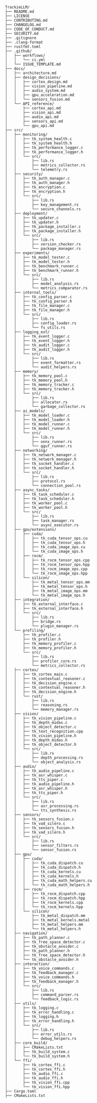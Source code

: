 			TrackieLLM/
			├── README.md
			├── LICENSE
			├── CONTRIBUTING.md
			├── CHANGELOG.md
			├── CODE_OF_CONDUCT.md
			├── SECURITY.md
			├── .gitignore
			├── .clang-format
			├── rustfmt.toml
			├── .github/
			│   ├── workflows/
			│   │   └── ci.yml
			│   └── ISSUE_TEMPLATE.md
			├── docs/
			│   ├── architecture.md
			│   ├── design_decisions/
			│   │   ├── cortex_design.md
			│   │   ├── vision_pipeline.md
			│   │   ├── audio_system.md
			│   │   ├── gpu_acceleration.md
			│   │   └── sensors_fusion.md
			│   └── API_reference/
			│       ├── cortex_api.md
			│       ├── vision_api.md
			│       ├── audio_api.md
			│       ├── sensors_api.md
			│       └── gpu_api.md
			├── src/
			│   ├── monitoring/
			│   │   ├── tk_system_health.c
			│   │   ├── tk_system_health.h
			│   │   ├── tk_performance_logger.c
			│   │   ├── tk_performance_logger.h
			│   │   └── src/
			│   │       ├── lib.rs
			│   │       ├── metrics_collector.rs
			│   │       └── telemetry.rs
			│   ├── security/
			│   │   ├── tk_auth_manager.c
			│   │   ├── tk_auth_manager.h
			│   │   ├── tk_encryption.c
			│   │   ├── tk_encryption.h
			│   │   └── src/
			│   │       ├── lib.rs
			│   │       ├── key_management.rs
			│   │       └── secure_channels.rs
			│   ├── deployment/
			│   │   ├── tk_updater.c
			│   │   ├── tk_updater.h
			│   │   ├── tk_package_installer.c
			│   │   ├── tk_package_installer.h
			│   │   └── src/
			│   │       ├── lib.rs
			│   │       ├── version_checker.rs
			│   │       └── package_manager.rs
			│   ├── experiments/
			│   │   ├── tk_model_tester.c
			│   │   ├── tk_model_tester.h
			│   │   ├── tk_benchmark_runner.c
			│   │   ├── tk_benchmark_runner.h
			│   │   └── src/
			│   │       ├── lib.rs
			│   │       ├── model_analysis.rs
			│   │       └── metrics_comparator.rs
			│   ├── internal_tools/
			│   │   ├── tk_config_parser.c
			│   │   ├── tk_config_parser.h
			│   │   ├── tk_file_manager.c
			│   │   ├── tk_file_manager.h
			│   │   └── src/
			│   │       ├── lib.rs
			│   │       ├── config_loader.rs
			│   │       └── fs_utils.rs
			│   ├── logging_ext/
			│   │   ├── tk_event_logger.c
			│   │   ├── tk_event_logger.h
			│   │   ├── tk_audit_logger.c
			│   │   ├── tk_audit_logger.h
			│   │   └── src/
			│   │       ├── lib.rs
			│   │       ├── event_formatter.rs
			│   │       └── audit_helpers.rs
			│   ├── memory/
			│   │   ├── tk_memory_pool.c
			│   │   ├── tk_memory_pool.h
			│   │   ├── tk_memory_tracker.c
			│   │   ├── tk_memory_tracker.h
			│   │   └── src/
			│   │       ├── lib.rs
			│   │       ├── allocator.rs
			│   │       └── garbage_collector.rs
			│   ├── ai_models/
			│   │   ├── tk_model_loader.c
			│   │   ├── tk_model_loader.h
			│   │   ├── tk_model_runner.c
			│   │   ├── tk_model_runner.h
			│   │   └── src/
			│   │       ├── lib.rs
			│   │       ├── onnx_runner.rs
			│   │       └── gguf_runner.rs
			│   ├── networking/
			│   │   ├── tk_network_manager.c
			│   │   ├── tk_network_manager.h
			│   │   ├── tk_socket_handler.c
			│   │   ├── tk_socket_handler.h
			│   │   └── src/
			│   │       ├── lib.rs
			│   │       ├── protocol.rs
			│   │       └── connection_pool.rs
			│   ├── async_tasks/
			│   │   ├── tk_task_scheduler.c
			│   │   ├── tk_task_scheduler.h
			│   │   ├── tk_worker_pool.c
			│   │   ├── tk_worker_pool.h
			│   │   └── src/
			│   │       ├── lib.rs
			│   │       ├── task_manager.rs
			│   │       └── async_executor.rs
			│   ├── gpu/extensions/
			│   │   ├── cuda/
			│   │   │   ├── tk_cuda_tensor_ops.cu
			│   │   │   ├── tk_cuda_tensor_ops.h
			│   │   │   ├── tk_cuda_image_ops.cu
			│   │   │   └── tk_cuda_image_ops.h
			│   │   ├── rocm/
			│   │   │   ├── tk_rocm_tensor_ops.cpp
			│   │   │   ├── tk_rocm_tensor_ops.hpp
			│   │   │   ├── tk_rocm_image_ops.cpp
			│   │   │   └── tk_rocm_image_ops.hpp
			│   │   └── silicon/
			│   │       ├── tk_metal_tensor_ops.mm
			│   │       ├── tk_metal_tensor_ops.h
			│   │       ├── tk_metal_image_ops.mm
			│   │       └── tk_metal_image_ops.h
			│   ├── integration/
			│   │   ├── tk_external_interface.c
			│   │   ├── tk_external_interface.h
			│   │   └── src/
			│   │       ├── lib.rs
			│   │       ├── bridge.rs
			│   │       └── plugin_manager.rs
			│   └── profiling/
			│       ├── tk_profiler.c
			│       ├── tk_profiler.h
			│       ├── tk_memory_profiler.c
			│       ├── tk_memory_profiler.h
			│       └── src/
			│           ├── lib.rs
			│           ├── profiler_core.rs
			│           └── metrics_collector.rs
			│   ├── cortex/
			│   │   ├── tk_cortex_main.c
			│   │   ├── tk_contextual_reasoner.c
			│   │   ├── tk_decision_engine.c
			│   │   ├── tk_contextual_reasoner.h
			│   │   ├── tk_decision_engine.h
			│   │   └── rust/
			│   │       ├── lib.rs
			│   │       ├── reasoning.rs
			│   │       └── memory_manager.rs
			│   ├── vision/
			│   │   ├── tk_vision_pipeline.c
			│   │   ├── tk_depth_midas.c
			│   │   ├── tk_object_detector.c
			│   │   ├── tk_text_recognition.cpp
			│   │   ├── tk_vision_pipeline.h
			│   │   ├── tk_depth_midas.h
			│   │   ├── tk_object_detector.h
			│   │   └── src/
			│   │       ├── lib.rs
			│   │       ├── depth_processing.rs
			│   │       └── object_analysis.rs
			│   ├── audio/
			│   │   ├── tk_audio_pipeline.c
			│   │   ├── tk_asr_whisper.c
			│   │   ├── tk_tts_piper.c
			│   │   ├── tk_audio_pipeline.h
			│   │   ├── tk_asr_whisper.h
			│   │   ├── tk_tts_piper.h
			│   │   └── src/
			│   │       ├── lib.rs
			│   │       ├── asr_processing.rs
			│   │       └── tts_synthesis.rs
			│   ├── sensors/
			│   │   ├── tk_sensors_fusion.c
			│   │   ├── tk_vad_silero.c
			│   │   ├── tk_sensors_fusion.h
			│   │   ├── tk_vad_silero.h
			│   │   └── src/
			│   │       ├── lib.rs
			│   │       ├── sensor_filters.rs
			│   │       └── sensor_fusion.rs
			│   ├── gpu/
			│   │   ├── cuda/
			│   │   │   ├── tk_cuda_dispatch.cu
			│   │   │   ├── tk_cuda_dispatch.h
			│   │   │   ├── tk_cuda_kernels.cu
			│   │   │   ├── tk_cuda_kernels.h
			│   │   │   ├── tk_cuda_math_helpers.cu
			│   │   │   └── tk_cuda_math_helpers.h
			│   │   ├── rocm/
			│   │   │   ├── tk_rocm_dispatch.cpp
			│   │   │   ├── tk_rocm_dispatch.hpp
			│   │   │   ├── tk_rocm_kernels.cpp
			│   │   │   └── tk_rocm_kernels.hpp
			│   │   └── silicon/
			│   │       ├── tk_metal_dispatch.mm
			│   │       ├── tk_metal_kernels.metal
			│   │       ├── tk_metal_helpers.mm
			│   │       └── tk_metal_helpers.h
			│   ├── navigation/
			│   │   ├── tk_path_planner.c
			│   │   ├── tk_free_space_detector.c
			│   │   ├── tk_obstacle_avoider.c
			│   │   ├── tk_path_planner.h
			│   │   ├── tk_free_space_detector.h
			│   │   └── tk_obstacle_avoider.h
			│   ├── interaction/
			│   │   ├── tk_voice_commands.c
			│   │   ├── tk_feedback_manager.c
			│   │   ├── tk_voice_commands.h
			│   │   ├── tk_feedback_manager.h
			│   │   └── src/
			│   │       ├── lib.rs
			│   │       ├── command_parser.rs
			│   │       └── feedback_logic.rs
			│   ├── utils/
			│   │   ├── tk_logging.c
			│   │   ├── tk_error_handling.c
			│   │   ├── tk_logging.h
			│   │   ├── tk_error_handling.h
			│   │   └── src/
			│   │       ├── lib.rs
			│   │       ├── error_utils.rs
			│   │       └── debug_helpers.rs
			│   ├── core_build/
			│   │   ├── CMakeLists.txt
			│   │   ├── tk_build_system.c
			│   │   └── tk_build_system.h
			│   └── ffi/
			│       ├── tk_cortex_ffi.c
			│       ├── tk_cortex_ffi.h
			│       ├── tk_audio_ffi.c
			│       ├── tk_audio_ffi.h
			│       ├── tk_vision_ffi.cpp
			│       └── tk_vision_ffi.hpp
			├── Cargo.toml
			├── CMakeLists.txt
